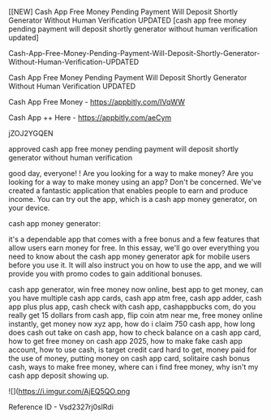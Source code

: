 [[NEW] Cash App Free Money Pending Payment Will Deposit Shortly Generator Without Human Verification UPDATED [cash app free money pending payment will deposit shortly generator without human verification updated]

Cash-App-Free-Money-Pending-Payment-Will-Deposit-Shortly-Generator-Without-Human-Verification-UPDATED

Cash App Free Money Pending Payment Will Deposit Shortly Generator Without Human Verification UPDATED

Cash App Free Money -  https://appbitly.com/IVqWW


Cash App ++ Here - https://appbitly.com/aeCym


jZOJ2YGQEN

approved cash app free money pending payment will deposit shortly generator without human verification

good day, everyone! ! Are you looking for a way to make money? Are you looking for a way to make money using an app? Don't be concerned. We've created a fantastic application that enables people to earn and produce income. You can try out the app, which is a cash app money generator, on your device.

cash app money generator:

it's a dependable app that comes with a free bonus and a few features that allow users earn money for free. In this essay, we'll go over everything you need to know about the cash app money generator apk for mobile users before you use it. It will also instruct you on how to use the app, and we will provide you with promo codes to gain additional bonuses.

cash app generator, win free money now online, best app to get money, can you have multiple cash app cards, cash app atm free, cash app adder, cash app plus plus app, cash check with cash app, cashappbucks com, do you really get 15 dollars from cash app, flip coin atm near me, free money online instantly, get money now xyz app, how do i claim 750 cash app, how long does cash out take on cash app, how to check balance on a cash app card, how to get free money on cash app 2025, how to make fake cash app account, how to use cash, is target credit card hard to get, money paid for the use of money, putting money on cash app card, solitaire cash bonus cash, ways to make free money, where can i find free money, why isn't my cash app deposit showing up.

![](https://i.imgur.com/AjEQ5QO.png

Reference ID - Vsd2327rj0slRdi